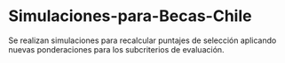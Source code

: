 # Simulaciones-para-Becas-Chile

Se realizan simulaciones para recalcular puntajes de selección aplicando nuevas ponderaciones para los subcriterios de evaluación.
